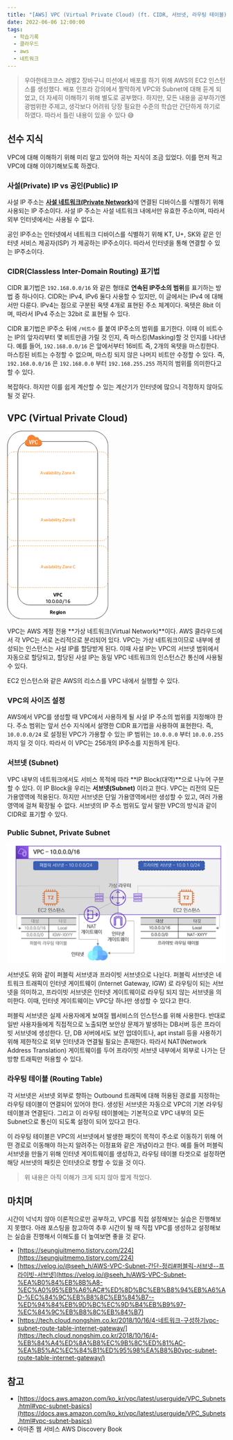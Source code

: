 ```yaml
---
title: "[AWS] VPC (Virtual Private Cloud) (ft. CIDR, 서브넷, 라우팅 테이블)"
date: 2022-06-06 12:00:00
tags:
  - 학습기록
  - 클라우드
  - aws
  - 네트워크
---
```


> 우아한테크코스 레벨2 장바구니 미션에서 배포를 하기 위해 AWS의 EC2 인스턴스를 생성했다. 배포 인프라 강의에서 짤막하게 VPC와 Subnet에 대해 듣게 되었고, 더 자세히 이해하기 위해 별도로 공부했다. 하지만, 모든 내용을 공부하기엔 광범위한 주제고, 생각보다 어려워 당장 필요한 수준의 학습만 간단하게 하기로 하였다. 따라서 틀린 내용이 있을 수 있다 😅

## 선수 지식

VPC에 대해 이해하기 위해 미리 알고 있어야 하는 지식이 조금 있었다. 이를 먼저 적고 VPC에 대해 이야기해보도록 하겠다.

### 사설(Private) IP vs 공인(Public) IP

사설 IP 주소는 [**사설 네트워크(Private Network)**](https://ko.wikipedia.org/wiki/%EC%82%AC%EC%84%A4%EB%A7%9D)에 연결된 디바이스를 식별하기 위해 사용되는 IP 주소이다. 사설 IP 주소는 사설 네트워크 내에서만 유효한 주소이며, 따라서 외부 인터넷에서는 사용될 수 없다.

공인 IP주소는 인터넷에서 네트워크 디바이스를 식별하기 위해 KT, U+, SK와 같은 인터넷 서비스 제공자(ISP) 가 제공하는 IP주소이다. 따라서 인터넷을 통해 연결할 수 있는 IP주소이다.

### CIDR(Classless Inter-Domain Routing) 표기법

CIDR 표기법은 `192.168.0.0/16` 와 같은 형태로 **연속된 IP주소의 범위**를 표기하는 방법 중 하나이다. CIDR는 IPv4, IPv6 둘다 사용할 수 있지만, 이 글에서는 IPv4 에 대해서만 다룬다. IPv4는 점으로 구분된 옥텟 4개로 표현된 주소 체계이다. 옥텟은 8bit 이며, 따라서 IPv4 주소는 32bit 로 표현될 수 있다.

CIDR 표기법은 IP주소 뒤에 `/비트수` 를 붙여 IP주소의 범위를 표기한다. 이때 이 비트수는 IP의 앞자리부터 몇 비트만큼 가릴 것 인지, 즉 마스킹(Masking)할 것 인지를 나타낸다. 예를 들어, `192.168.0.0/16` 은 앞에서부터 16비트 즉, 2개의 옥텟을 마스킹한다. 마스킹된 비트는 수정할 수 없으며, 마스킹 되지 않은 나머지 비트만 수정할 수 있다. 즉, `192.168.0.0/16` 은 `192.168.0.0` 부터 `192.168.255.255` 까지의 범위를 의미한다고 할 수 있다.

복잡하다. 하지만 이를 쉽게 계산할 수 있는 계산기가 인터넷에 많으니 걱정하지 않아도 될 것 같다.

## VPC (Virtual Private Cloud)

![](./vpc.png)

VPC는 AWS 계정 전용 **가상 네트워크(Virtual Network)**이다. AWS 클라우드에서 각 VPC는 서로 논리적으로 분리되어 있다. VPC는 가상 네트워크이므로 내부에 생성되는 인스턴스는 사설 IP를 할당받게 된다. 이때 사설 IP는 VPC의 서브넷 범위에서 자동으로 할당되고, 할당된 사설 IP는 동일 VPC 네트워크의 인스턴스간 통신에 사용될 수 있다.

EC2 인스턴스와 같은 AWS의 리소스를 VPC 내에서 실행할 수 있다.

### VPC의 사이즈 설정

AWS에서 VPC를 생성할 때 VPC에서 사용하게 될 사설 IP 주소의 범위를 지정해야 한다. 주소 범위는 앞서 선수 지식에서 설명한 CIDR 표기법을 사용하여 표현한다. 즉, `10.0.0.0/24` 로 설정된 VPC가 가용할 수 있는 IP 범위는 `10.0.0.0` 부터 `10.0.0.255` 까지 일 것 이다. 따라서 이 VPC는 256개의 IP주소를 지원하게 된다.

### 서브넷 (Subnet)

VPC 내부의 네트워크에서도 서비스 목적에 따라 **IP Block(대역)**으로 나누어 구분할 수 있다. 이 IP Block을 우리는 **서브넷(Subnet)** 이라고 한다. VPC는 리전의 모든 가용영역에 적용된다. 하지만 서브넷은 단일 가용영역에서만 생성할 수 있고, 여러 가용 영역에 걸쳐 확장될 수 없다. 서브넷의 IP 주소 범위도 앞서 말한 VPC의 방식과 같이 CIDR로 표기할 수 있다.

### Public Subnet, Private Subnet

![](./public-subnet-private-subnet.png)

서브넷도 위와 같이 퍼블릭 서브넷과 프라이빗 서브넷으로 나뉜다. 퍼블릭 서브넷은 네트워크 트래픽이 인터넷 게이트웨이 (Internet Gateway, IGW) 로 라우팅이 되는 서브넷을 의미하고, 프라이빗 서브넷은 인터넷 게이트웨이로 라우팅 되지 않는 서브넷을 의미한다. 이때, 인터넷 게이트웨이는 VPC당 하나만 생성할 수 있다고 한다.

퍼블릭 서브넷은 실제 사용자에게 보여질 웹서비스의 인스턴스를 위해 사용한다. 반대로 일반 사용자들에게 직접적으로 노출되면 보안상 문제가 발생하는 DB서버 등은 프라이빗 서브넷에 생성한다. 단, DB 서버에서도 보안 업데이트나, apt install 등을 사용하기 위해 제한적으로 외부 인터넷과 연결될 필요는 존재한다. 따라서 NAT(Network Address Translation) 게이트웨이를 두어 프라이빗 서브넷 내부에서 외부로 나가는 단방향 트래픽만 허용할 수 있다.

### 라우팅 테이블 (Routing Table)

각 서브넷은 서브넷 외부로 향하는 Outbound 트래픽에 대해 허용된 경로를 지정하는 라우팅 테이블이 연결되어 있어야 한다. 생성된 서브넷은 자동으로 VPC의 기본 라우팅 테이블과 연결된다. 그리고 이 라우팅 테이블에는 기본적으로 VPC 내부의 모든 Subnet으로 통신이 되도록 설정이 되어 있다고 한다.

이 라우팅 테이블은 VPC의 서브넷에서 발생한 패킷이 목적이 주소로 이동하기 위해 어떤 경로로 이동해야 하는지 알려주는 이정표와 같은 개념이라고 한다. 예를 들어 퍼블릭 서브넷을 만들기 위해 인터넷 게이트웨이를 생성하고, 라우팅 테이블 타겟으로 설정하면 해당 서브넷의 패킷은 인터넷으로 향할 수 있을 것 이다.

> 위 내용은 아직 이해가 크게 되지 않아 짧게 적었다.

## 마치며

시간이 넉넉치 않아 이론적으로만 공부하고, VPC를 직접 설정해보는 실습은 진행해보지 못했다. 아래 포스팅을 참고하여 추후 시간이 될 때 직접 VPC를 생성하고 설정해보는 실습을 진행해서 이해도를 더 높여보면 좋을 것 같다.

- [https://seungjuitmemo.tistory.com/224](https://seungjuitmemo.tistory.com/224)
- [https://velog.io/@seeh_h/AWS-VPC-Subnet-간단-정리#퍼블릭-서브넷--프라이빗-서브넷](https://velog.io/@seeh_h/AWS-VPC-Subnet-%EA%B0%84%EB%8B%A8-%EC%A0%95%EB%A6%AC#%ED%8D%BC%EB%B8%94%EB%A6%AD-%EC%84%9C%EB%B8%8C%EB%84%B7--%ED%94%84%EB%9D%BC%EC%9D%B4%EB%B9%97-%EC%84%9C%EB%B8%8C%EB%84%B7)
- [https://tech.cloud.nongshim.co.kr/2018/10/16/4-네트워크-구성하기vpc-subnet-route-table-internet-gateway/](https://tech.cloud.nongshim.co.kr/2018/10/16/4-%EB%84%A4%ED%8A%B8%EC%9B%8C%ED%81%AC-%EA%B5%AC%EC%84%B1%ED%95%98%EA%B8%B0vpc-subnet-route-table-internet-gateway/)

## 참고

- [https://docs.aws.amazon.com/ko_kr/vpc/latest/userguide/VPC_Subnets.html#vpc-subnet-basics](https://docs.aws.amazon.com/ko_kr/vpc/latest/userguide/VPC_Subnets.html#vpc-subnet-basics)
- 아마존 웹 서비스 AWS Discovery Book
